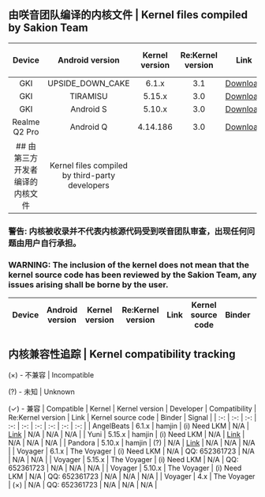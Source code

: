 ## 由咲音团队编译的内核文件 | Kernel files compiled by Sakion Team
| Device | Android version | Kernel version | Re:Kernel version | Link | Kernel source code | Binder | Signal |
| :-: | :-: | :-: | :-: | :-: | :-: | :-: | :-: |
| GKI | UPSIDE_DOWN_CAKE | 6.1.x | 3.1 | [Download](https://www.123pan.com/s/h1szVv-9mv4H.html) | N/A | ✓ | ✓ |
| GKI | TIRAMISU | 5.15.x | 3.0 | [Download](https://www.123pan.com/s/h1szVv-9mv4H.html) | N/A | ✓ | ✓ |
| GKI | Android S | 5.10.x | 3.0 | [Download](https://www.123pan.com/s/h1szVv-9mv4H.html) | N/A | ✓ | ✓ |
| Realme Q2 Pro | Android Q | 4.14.186 | 3.0 | [Download](https://github.com/Sakion-Team/Re-Kernel/releases/download/other/Realme-Q2-Pro-AnyKernel3.zip) | [Link](https://github.com/Yxiguan/android_kernel_mtk6853) | ✓ | × |
## 由第三方开发者编译的内核文件 | Kernel files compiled by third-party developers
### 警告: 内核被收录并不代表内核源代码受到咲音团队审查，出现任何问题由用户自行承担。
### WARNING: The inclusion of the kernel does not mean that the kernel source code has been reviewed by the Sakion Team, any issues arising shall be borne by the user.
| Device | Android version | Kernel version | Re:Kernel version | Link | Kernel source code | Binder | Signal |
| :-: | :-: | :-: | :-: | :-: | :-: | :-: | :-: |

## 内核兼容性追踪 | Kernel compatibility tracking
(×) - 不兼容 | Incompatible

(?) - 未知 | Unknown

(✓) - 兼容 | Compatible
| Kernel | Kernel version | Developer | Compatibility | Re:Kernel version | Link | Kernel source code | Binder | Signal |
| :-: | :-: | :-: | :-: | :-: | :-: | :-: | :-: | :-: |
| AngelBeats | 6.1.x | hamjin | (i) Need LKM | N/A | [Link](https://t.me/pandora_kernel_release) | N/A | N/A | N/A |
| Yuni | 5.15.x | hamjin | (i) Need LKM | N/A | [Link](https://t.me/pandora_kernel_release) | N/A | N/A | N/A |
| Pandora | 5.10.x | hamjin | (?) | N/A | [Link](https://t.me/pandora_kernel_release) | N/A | N/A | N/A |
| Voyager | 6.1.x | The Voyager | (i) Need LKM | N/A | QQ: 652361723 | N/A | N/A | N/A |
| Voyager | 5.15.x | The Voyager | (i) Need LKM | N/A | QQ: 652361723 | N/A | N/A | N/A |
| Voyager | 5.10.x | The Voyager | (i) Need LKM | N/A | QQ: 652361723 | N/A | N/A | N/A |
| Voyager | 4.x | The Voyager | (×) | N/A | QQ: 652361723 | N/A | N/A | N/A |
